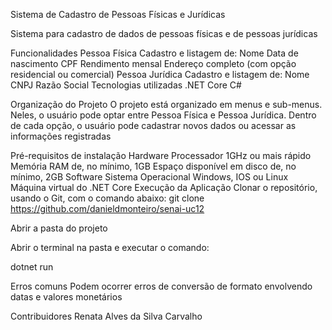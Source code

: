 Sistema de Cadastro de Pessoas Físicas e Jurídicas

Sistema para cadastro de dados de pessoas físicas e de pessoas jurídicas

Funcionalidades
Pessoa Física
Cadastro e listagem de:
Nome
Data de nascimento
CPF
Rendimento mensal
Endereço completo (com opção residencial ou comercial)
Pessoa Jurídica
Cadastro e listagem de:
Nome
CNPJ
Razão Social
Tecnologias utilizadas
.NET Core
C#

Organização do Projeto
O projeto está organizado em menus e sub-menus. Neles, o usuário pode optar entre Pessoa Física e Pessoa Jurídica. Dentro de cada opção, o usuário pode cadastrar novos dados ou acessar as informações registradas

Pré-requisitos de instalação
Hardware
Processador 1GHz ou mais rápido
Memória RAM de, no mínimo, 1GB
Espaço disponível em disco de, no mínimo, 2GB
Software
Sistema Operacional Windows, IOS ou Linux
Máquina virtual do .NET Core
Execução da Aplicação
Clonar o repositório, usando o Git, com o comando abaixo:
git clone https://github.com/danieldmonteiro/senai-uc12

Abrir a pasta do projeto

Abrir o terminal na pasta e executar o comando:

dotnet run

Erros comuns
Podem ocorrer erros de conversão de formato envolvendo datas e valores monetários

Contribuidores
Renata Alves da Silva Carvalho